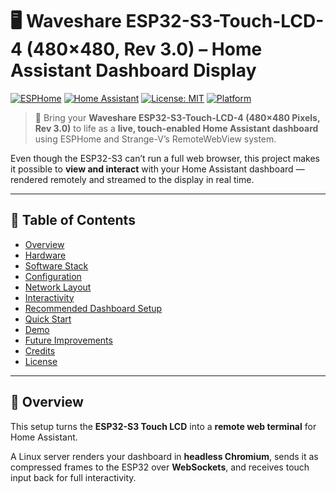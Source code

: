# 🖥️ Waveshare ESP32-S3-Touch-LCD-4 (480×480, Rev 3.0) – Home Assistant Dashboard Display

[![ESPHome](https://img.shields.io/badge/ESPHome-2025-blue.svg)](https://esphome.io/)
[![Home Assistant](https://img.shields.io/badge/Home%20Assistant-Compatible-brightgreen.svg)](https://www.home-assistant.io/)
[![License: MIT](https://img.shields.io/badge/License-MIT-yellow.svg)](./LICENSE)
[![Platform](https://img.shields.io/badge/Platform-ESP32--S3-orange.svg)](https://www.waveshare.com/esp32-s3-touch-lcd-4.htm)

> 🧠 Bring your **Waveshare ESP32-S3-Touch-LCD-4 (480×480 Pixels, Rev 3.0)** to life as a **live, touch-enabled Home Assistant dashboard** using ESPHome and Strange-V’s RemoteWebView system.

Even though the ESP32-S3 can’t run a full web browser, this project makes it possible to **view and interact** with your Home Assistant dashboard — rendered remotely and streamed to the display in real time.

---

## 📑 Table of Contents
- [Overview](#-overview)
- [Hardware](#-hardware)
- [Software Stack](#-software-stack)
- [Configuration](#-configuration)
- [Network Layout](#-network-layout)
- [Interactivity](#-interactivity)
- [Recommended Dashboard Setup](#-recommended-dashboard-setup)
- [Quick Start](#-quick-start)
- [Demo](#-demo)
- [Future Improvements](#-future-improvements)
- [Credits](#-credits)
- [License](#-license)

---

## 🚀 Overview

This setup turns the **ESP32-S3 Touch LCD** into a **remote web terminal** for Home Assistant.

A Linux server renders your dashboard in **headless Chromium**, sends it as compressed frames to the ESP32 over **WebSockets**, and receives touch input back for full interactivity.

